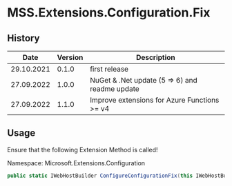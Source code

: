 # MSS.Extensions.Configuration.Fix

## History

Date|Version|Description
---|---|---
29.10.2021|0.1.0|first release
27.09.2022|1.0.0|NuGet & .Net update (5 => 6) and readme update
27.09.2022|1.1.0|Improve extensions for Azure Functions >= v4

## Usage

Ensure that the following Extension Method is called!

Namespace: Microsoft.Extensions.Configuration


```csharp
public static IWebHostBuilder ConfigureConfigurationFix(this IWebHostBuilder hostBuilder)
```
